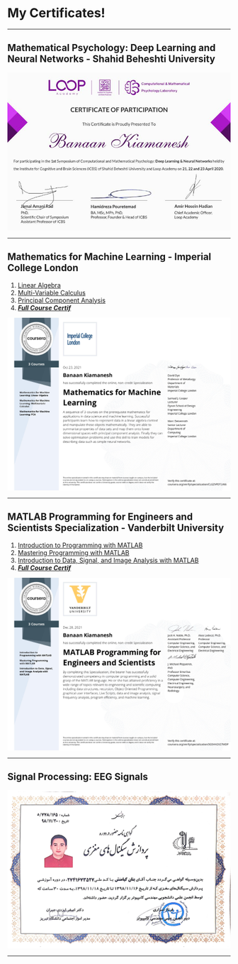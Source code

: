 # My Certificates!
___
## Mathematical Psychology: Deep Learning and Neural Networks - Shahid Beheshti University
![](images/LoopAcademy.jpg)
___
## Mathematics for Machine Learning - Imperial College London
1. [Linear Algebra](https://www.coursera.org/verify/BB2NN94SPZJK)
2. [Multi-Variable Calculus](https://www.coursera.org/verify/MS7LAE2FD3G8)
3. [Principal Component Analysis](https://www.coursera.org/verify/923VR6SR9S6M)
4. ***[Full Course Certif](https://www.coursera.org/verify/specialization/CLGZVPDTLV66)***

![](images/MathforMLCertif.jpg)
___
## MATLAB Programming for Engineers and Scientists Specialization - Vanderbilt University
1. [Introduction to Programming with MATLAB](https://www.coursera.org/verify/URCJYST93VND)
2. [Mastering Programming with MATLAB](https://www.coursera.org/verify/Q6MFNN7UYEHP)
3. [Introduction to Data, Signal, and Image Analysis with MATLAB](https://www.coursera.org/verify/FL2UVRR6K4EJ)
4. ***[Full Course Certif](https://www.coursera.org/verify/specialization/3G5HH2V27MDP)***

![](images/MatlabPro.jpg)
___
## Signal Processing: EEG Signals
![](images/EEG_Signal_Processing.jpg)
___